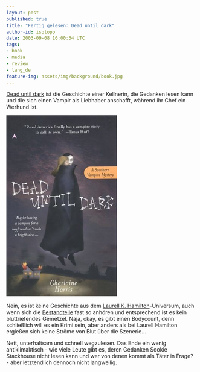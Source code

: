```yaml
---
layout: post
published: true
title: "Fertig gelesen: Dead until dark"
author-id: isotopp
date: 2003-09-08 16:00:34 UTC
tags:
- book
- media
- review
- lang_de
feature-img: assets/img/background/book.jpg
---
```

[Dead until dark](https://www.amazon.de/Dead-Until-Sookie-Stackhouse-English-ebook/dp/B000OCXHRW) ist die Geschichte einer Kellnerin, die Gedanken lesen kann und die sich einen Vampir als Liebhaber anschafft, während ihr Chef ein Werhund ist.

![](/uploads/2003/09/dead_until_dark.jpg)

Nein, es ist keine Geschichte aus dem [Laurell K. Hamilton](https://www.laurellkhamilton.com/)-Universum, auch wenn sich die 
[Bestandteile](https://www.laurellkhamilton.com/book_series/the-lunatic-cafe/) fast so anhören und entsprechend ist es kein bluttriefendes Gemetzel. Naja, okay, es gibt einen Bodycount, denn schließlich will es ein Krimi sein, aber anders als bei Laurell Hamilton ergießen sich keine Ströme von Blut über die Szenerie...

Nett, unterhaltsam und schnell wegzulesen. Das Ende ein wenig antiklimaktisch - wie viele Leute gibt es, deren Gedanken Sookie Stackhouse nicht lesen kann und wer von denen kommt als Täter in Frage? - aber letztendlich dennoch nicht langweilig.
